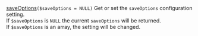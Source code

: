 <tr>
	<td><a href="{{site.api_url}}/class-CrudAction.html#_saveOptions">saveOptions</a><code>($saveOptions = NULL)</code></td>
	<td>
		Get or set the <code>saveOptions</code> configuration setting.
		<br />
		If <code>$saveOptions</code> is <code>NULL</code> the current <code>saveOptions</code> will be returned.
		<br />
		If <code>$saveOptions</code> is an array, the setting will be changed.
	</td>
</tr>
